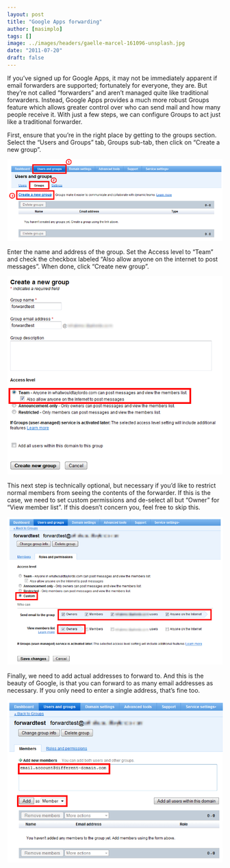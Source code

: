 ```yaml
---
layout: post
title: "Google Apps forwarding"
author: [masimplo]
tags: []
image: ../images/headers/gaelle-marcel-161096-unsplash.jpg
date: "2011-07-20"
draft: false
---
```


If you’ve signed up for Google Apps, it may not be immediately apparent if email forwarders are supported; fortunately for everyone, they are. But they’re not called “forwarders” and aren’t managed quite like traditional forwarders. Instead, Google Apps provides a much more robust Groups feature which allows greater control over who can send mail and how many people receive it. With just a few steps, we can configure Groups to act just like a traditional forwarder.

First, ensure that you’re in the right place by getting to the groups section. Select the “Users and Groups” tab, Groups sub-tab, then click on “Create a new group”.

![Groups](../images/content/groups.png)

Enter the name and address of the group. Set the Access level to “Team” and check the checkbox labeled “Also allow anyone on the internet to post messages”. When done, click “Create new group”.

![Create New Group](../images/content/create-new-group.png)

This next step is technically optional, but necessary if you’d like to restrict normal members from seeing the contents of the forwarder. If this is the case, we need to set custom permissions and de-select all but “Owner” for “View member list”. If this doesn’t concern you, feel free to skip this.

![Custom Group Permissions](../images/content/group-permissions.png)

Finally, we need to add actual addresses to forward to. And this is the beauty of Google, is that you can forward to as many email addresses as necessary. If you only need to enter a single address, that’s fine too.

![Add Group Members](../images/content/add-group-members.png)
